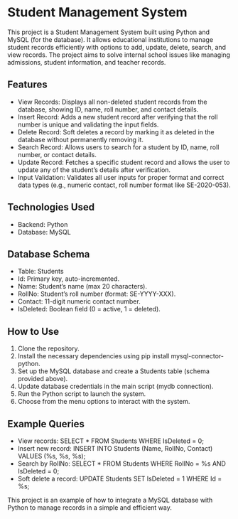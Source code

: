 # Student Management System
This project is a Student Management System built using Python and MySQL (for the database). It allows educational institutions to manage student records efficiently with options to add, update, delete, search, and view records. The project aims to solve internal school issues like managing admissions, student information, and teacher records.

## Features
* View Records: Displays all non-deleted student records from the database, showing ID, name, roll number, and contact details.
* Insert Record: Adds a new student record after verifying that the roll number is unique and validating the input fields.
* Delete Record: Soft deletes a record by marking it as deleted in the database without permanently removing it.
* Search Record: Allows users to search for a student by ID, name, roll number, or contact details.
* Update Record: Fetches a specific student record and allows the user to update any of the student’s details after verification.
* Input Validation: Validates all user inputs for proper format and correct data types (e.g., numeric contact, roll number format like SE-2020-053).

## Technologies Used
* Backend: Python
* Database: MySQL

## Database Schema

* Table: Students
* Id: Primary key, auto-incremented.
* Name: Student’s name (max 20 characters).
* RollNo: Student’s roll number (format: SE-YYYY-XXX).
* Contact: 11-digit numeric contact number.
* IsDeleted: Boolean field (0 = active, 1 = deleted).

## How to Use
1. Clone the repository.
2. Install the necessary dependencies using pip install mysql-connector-python.
3. Set up the MySQL database and create a Students table (schema provided above).
4. Update database credentials in the main script (mydb connection).
5. Run the Python script to launch the system.
6. Choose from the menu options to interact with the system.

## Example Queries
* View records: SELECT * FROM Students WHERE IsDeleted = 0;
* Insert new record: INSERT INTO Students (Name, RollNo, Contact) VALUES (%s, %s, %s);
* Search by RollNo: SELECT * FROM Students WHERE RollNo = %s AND IsDeleted = 0;
* Soft delete a record: UPDATE Students SET IsDeleted = 1 WHERE Id = %s;

This project is an example of how to integrate a MySQL database with Python to manage records in a simple and efficient way.
